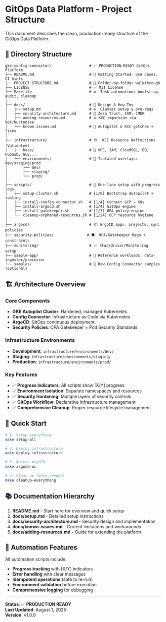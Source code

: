 # GitOps Data Platform - Project Structure

This document describes the clean, production-ready structure of the GitOps Data Platform.

## 📁 **Directory Structure**

```
gke-config-connector/                 # ✅ PRODUCTION-READY GitOps Platform
├── README.md                         # 📘 Getting Started, Use Cases, CI hints
├── PROJECT_STRUCTURE.md              # 📂 Folder-by-folder walkthrough
├── LICENSE                           # ✅ MIT License
├── Makefile                          # ⚙️  Task automation: bootstrap, audit, cleanup
│
├── docs/                             # 🧠 Design & How-Tos
│   ├── setup.md                      # ⚙️  Cluster setup & pre-reqs
│   ├── security-architecture.md      # 🔐 Zero Trust, IAM, CMEK
│   ├── adding-resources.md           # ➕ KCC expansion via kpt/kustomize
│   └── known-issues.md               # 🐞 Autopilot & KCC gotchas + fixes
│
├── infrastructure/                   # 🏗️  KCC Resource Definitions (Validated)
│   ├── base/                         # 🔧 VPC, IAM, CloudSQL, BQ, PubSub, GCS...
│   └── environments/                 # 🧪 Isolated overlays: dev/staging/prod
│       ├── dev/
│       ├── staging/
│       └── prod/
│
├── scripts/                          # 🚀 One-line setup with progress logs
│   ├── setup-cluster.sh              # [1/6] Bootstrap Autopilot + tooling
│   ├── install-config-connector.sh   # [1/4] Connect GCP → K8s
│   ├── install-argocd.sh             # [1/4] GitOps engine
│   ├── install-gatekeeper.sh         # [1/7] OPA policy engine
│   └── cleanup-orphaned-resources.sh # [1/24] GCP resource hygiene
│
├── argocd/                           # 📦 ArgoCD apps, projects, sync policies
├── security-policies/               # 🛡️  OPA/Gatekeeper Rego + constraints
├── monitoring/                       # 📈 Stackdriver/Monitoring setup
├── sample-app/                       # 🧪 Reference workloads: data-ingester/processor
└── samples/                          # 📁 Raw Config Connector samples (optional)
```

## 🏗️ **Architecture Overview**

### **Core Components**
- **GKE Autopilot Cluster**: Hardened, managed Kubernetes
- **Config Connector**: Infrastructure as Code via Kubernetes
- **ArgoCD**: GitOps continuous deployment
- **Security Policies**: OPA Gatekeeper + Pod Security Standards

### **Infrastructure Environments**
- **Development**: `infrastructure/environments/dev/`
- **Staging**: `infrastructure/environments/staging/`
- **Production**: `infrastructure/environments/prod/`

### **Key Features**
- ✅ **Progress Indicators**: All scripts show [X/Y] progress
- ✅ **Environment Isolation**: Separate namespaces and resources
- ✅ **Security Hardening**: Multiple layers of security controls
- ✅ **GitOps Workflow**: Declarative infrastructure management
- ✅ **Comprehensive Cleanup**: Proper resource lifecycle management

## 🚀 **Quick Start**

```bash
# 1. Setup everything
make setup-all

# 2. Deploy infrastructure
make deploy-infrastructure

# 3. Access ArgoCD
make argocd-ui

# 4. Clean up (when needed)
make cleanup-everything
```

## 📚 **Documentation Hierarchy**

1. **README.md** - Start here for overview and quick setup
2. **docs/setup.md** - Detailed setup instructions
3. **docs/security-architecture.md** - Security design and implementation
4. **docs/known-issues.md** - Current limitations and workarounds
5. **docs/adding-resources.md** - Guide for extending the platform

## 🔧 **Automation Features**

All automation scripts include:
- **Progress tracking** with [X/Y] indicators
- **Error handling** with clear messages
- **Idempotent operations** (safe to re-run)
- **Environment validation** before execution
- **Comprehensive logging** for debugging

---

**Status**: ✅ **PRODUCTION READY**  
**Last Updated**: August 1, 2025  
**Version**: v1.0.0
